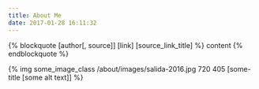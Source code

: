 ```yaml
---
title: About Me
date: 2017-01-28 16:11:32
---
```


{% blockquote [author[, source]] [link] [source_link_title] %}
content
{% endblockquote %}


{% img some_image_class /about/images/salida-2016.jpg 720 405 [some-title [some alt text]] %}
